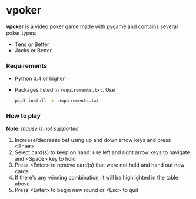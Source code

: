 # vpoker

**vpoker** is a video poker game made with pygame and contains several poker 
types:
* Tens or Better
* Jacks or Better

### Requirements

- Python 3.4 or higher
- Packages listed in ```requirements.txt```. Use

    ```bash
    pip3 install -r requirements.txt
    ```
    
### How to play

**Note**: *mouse is not supported*

1. Increase/decrease bet using up and down arrow keys and press \<Enter\>
2. Select card(s) to keep on hand: use left and right arrow keys to navigate and \<Space\> key to hold
3. Press \<Enter\> to remove card(s) that were not held and hand out new cards
4. If there's any winning combination, it will be highlighted in the table above
5. Press \<Enter\> to begin new round or \<Esc\> to quit
